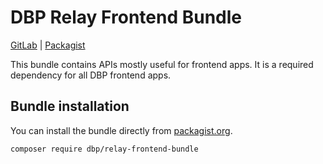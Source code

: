 # DBP Relay Frontend Bundle

[GitLab](https://gitlab.tugraz.at/dbp/relay/dbp-relay-frontend-bundle) | [Packagist](https://packagist.org/packages/dbp/relay-frontend-bundle)

This bundle contains APIs mostly useful for frontend apps. It is a required dependency
for all DBP frontend apps.

## Bundle installation

You can install the bundle directly from [packagist.org](https://packagist.org/packages/dbp/relay-frontend-bundle).

```bash
composer require dbp/relay-frontend-bundle
```
